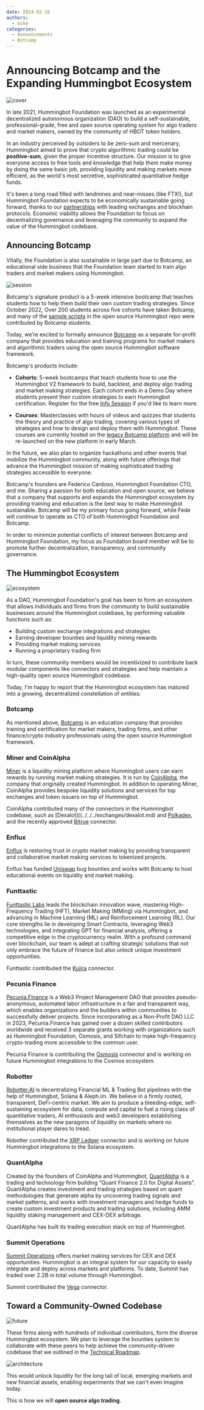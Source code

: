 ```yaml
---
date: 2024-02-16
authors:
  - mike
categories:
  - Announcements
  - Botcamp
---
```


# Announcing Botcamp and the Expanding Hummingbot Ecosystem

![cover](cover.webp)

In late 2021, Hummingbot Foundation was launched as an experimental decentralized autonomous organization (DAO) to build a self-sustainable, professional-grade, free and open source operating system for algo traders and market makers, owned by the community of HBOT token holders.

In an industry perceived by outsiders to be zero-sum and mercenary, Hummingbot aimed to prove that crypto algorithmic trading could be **positive-sum**, given the proper incentive structure. Our mission is to give everyone access to free tools and knowledge that help them make money by doing the same basic job, providing liquidity and making markets more efficient, as the world's most secretive, sophisticated quantitative hedge funds. 

It's been a long road filled with landmines and near-misses (like FTX!), but Hummingbot Foundation expects to be economically sustainable going forward, thanks to our [partnerships](/about/sponsors/) with leading exchanges and blockhain protocols. Economic viability allows the Foundation to focus on decentralizing governance and leveraging the community to expand the value of the Hummingbot codebase.

## Announcing Botcamp

Vitally, the Foundation is also sustainable in large part due to Botcamp, an educational side business that the Foundation team started to train algo traders and market makers using Hummingbot.

![session](session.png)

Botcamp's signature product is a 5-week intensive bootcamp that teaches students how to help them build their own custom trading strategies. Since October 2022, Over 200 students across five cohorts have taken Botcamp, and many of the [sample scripts](https://github.com/hummingbot/hummingbot/tree/master/scripts/archived_scripts/community_scripts) in the open source Hummingbot repo were contributed by Botcamp students.

Today, we’re excited to formally announce [Botcamp](https://www.botcamp.xyz) as a separate for-profit company that provides education and training programs for market makers and algorithmic traders using the open source Hummingbot software framework. 

Botcamp's products include:

<!-- more -->

* **Cohorts**: 5-week bootcamps that teach students how to use the Hummingbot V2 framework to build, backtest, and deploy algo trading and market making strategies. Each cohort ends in a Demo Day where students present their custom strategies to earn Hummingbot certification. Register for the free [Info Session](https://www.botcamp.xyz/event/botcamp-info-session-4/register) if you'd like to learn more.

- **Courses**: Masterclasses with hours of videos and quizzes that students the theory and practice of algo trading, covering various types of strategies and how to design and deploy them with Hummingbot. These courses are currently hosted on the [legacy Botcamp platform](https://botcamp.hummingbot.org) and will be re-launched on the new platform in early March.

In the future, we also plan to organize hackathons and other events that mobilize the Hummingbot community, along with future offerings that advance the Hummingbot mission of making sophisticated trading strategies accessible to everyone.

Botcamp's founders are Federico Cardoso, Hummingbot Foundation CTO, and me. Sharing a passion for both education and open source, we believe that a company that supports and expands the Hummingbot ecosystem by providing training and education is the best way to make Hummingbot sustainable. Botcamp will be my primary focus going forward, while Fede will continue to operate as CTO of both Hummingbot Foundation and Botcamp.

In order to minimize potential conflicts of interest between Botcamp and Hummingbot Foundation, my focus as Foundation board member will be to promote further decentralization, transparency, and community governance.

## The Hummingbot Ecosystem

![ecosystem](ecosystem.png)

As a DAO, Hummingbot Foundation's goal has been to form an ecosystem that allows individuals and firms from the community to build sustainable businesses around the Hummingbot codebase, by performing valuable functions such as:

* Building custom exchange integrations and strategies
* Earning developer bounties and liquidity mining rewards
* Providing market making services
* Running a proprietary trading firm

In turn, these community members would be incentivized to contribute back modular components like connectors and strategies and help maintain a high-quality open source Hummingbot codebase. 

Today, I'm happy to report that the Hummingbot ecosystem has matured into a growing, decentralized constellation of entities:

### Botcamp

As mentioned above, [Botcamp](https://www.botcamp.xyz) is an education company that provides training and certification for market makers, trading firms, and other finance/crypto industry professionals using the open source Hummingbot framework.

### Miner and CoinAlpha

[Miner](https://miner.hummingbot.io) is a liquidity mining platform where Hummingbot users can earn rewards by running market making strategies. It is run by [CoinAlpha](https://coinalpha.com), the company that originally created Hummingbot. In addition to operating Miner, CoinAlpha provides bespoke liquidity solutions and services for top exchanges and token issuers on top of Hummingbot.

CoinAlpha contributed many of the connectors in the Hummingbot codebase, such as [Dexalot]((../../../exchanges/dexalot.md) and [Polkadex]([text](../../../exchanges/polkadex.md)), and the recently approved [Bitrue](https://snapshot.org/#/hbot-ncp.eth/proposal/0x12d5a28f97e6ad6809f176a00fa665aa3fe2127dd1ccb72fe42a791bd8606761) connector.

### Enflux

[Enflux](https://www.enflux.io/) is restoring trust in crypto market making by providing transparent and collaborative market making services to tokenized projects.

Enflux has funded [Uniswap](../../../exchanges/uniswap.md) bug bounties and works with Botcamp to host educational events on liquidity and market making.

### Funttastic

[Funttastic Labs](https://www.funttastic.com) leads the blockchain innovation wave, mastering High-Frequency Trading (HFT), Market Making (MMing) via Hummingbot, and advancing in Machine Learning (ML) and Reinforcement Learning (RL). Our core strengths lie in developing Smart Contracts, leveraging Web3 technologies, and integrating GPT for financial analysis, offering a competitive edge in the cryptocurrency realm. With a profound command over blockchain, our team is adept at crafting strategic solutions that not only embrace the future of finance but also unlock unique investment opportunities.

Funttastic contributed the [Kujira]([text](../../../exchanges/kujira.md)) connector.

### Pecunia Finance

[Pecunia.Finance](https://pecuniafinance.com/) is a Web3 Project Management DAO that provides pseudo-anonymous, automated labor infrastructure in a fair and transparent way, which enables organizations and the builders within communities to successfully deliver projects. Since incorporating as a Non-Profit DAO LLC in 2023, Pecunia.Finance has gained over a dozen skilled contributors worldwide and received 3 separate grants working with organizations such as Hummingbot Foundation, Osmosis, and Sifchain to make high-frequency crypto-trading more accessible to the common user. 

Pecunia Finance is contributing the [Osmosis](https://snapshot.org/#/hbot-ncp.eth/proposal/0x2e159b270c17ac68f47774a7dc6741aab48b638274cfc6519d38b1847351901a) connector and is working on future Hummingbot integrations to the Cosmos ecosystem.

### Robotter

[Robotter.AI](https://robotter.ai) is decentralizing Financial ML & Trading Bot pipelines with the help of Hummingbot, Solana & Aleph.im. We believe in a firmly rooted, transparent, DeFi-centric market. We aim to produce a bleeding-edge, self-sustaining ecosystem for data, compute and capital to fuel a rising class of quantitative traders, AI enthusiasts and web3 developers establishing themselves as the new paragons of liquidity on markets where no institutional player dares to tread.

Robotter contributed the [XRP Ledger](../../../exchanges/xrpl.md) connector and is working on future Hummingbot integrations to the Solana ecosystem.

### QuantAlpha

Created by the founders of CoinAlpha and Hummingbot, [QuantAlpha](https://quantalpha.ai) is a trading and technology firm building “Quant Finance 2.0 for Digital Assets”. QuantAlpha creates investment and trading strategies based on quant methodologies that generate alpha by uncovering trading signals and market patterns, and works with investment managers and hedge funds to create custom investment products and trading solutions, including AMM liquidity staking management and CEX-DEX arbitrage. 

QuantAlpha has built its trading execution stack on top of Hummingbot.

### Summit Operations

[Summit Operations](https://summitoperations.co/) offers market making services for CEX and DEX opportunities. Hummingbot is an integral system for our capacity to easily integrate and deploy across markets and platforms. To date, Summit has traded over 2.2B in total volume through Hummingbot.

Summit contributed the [Vega]([text](../../../exchanges/vega.md)) connector.

## Toward a Community-Owned Codebase

![future](future.png)

These firms along with  hundreds of individual contributors, form the diverse Hummingbot ecosystem. We plan to leverage the bounties system to collaborate with these peers to help achieve the community-driven codebase that we outlined in the [Technical Roadmap](../hummingbot-2024-technical-roadmap/index.md).

![architecture](architecture.png)

This would unlock liquidity for the long tail of local, emerging markets and new financial assets, enabling experiments that we can't even imagine today. 

This is how we will **open source algo trading**.
